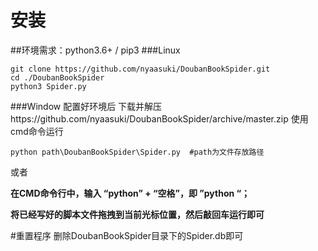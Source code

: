 # 安装
##环境需求：python3.6+ / pip3
###Linux
```shell
git clone https://github.com/nyaasuki/DoubanBookSpider.git
cd ./DoubanBookSpider
python3 Spider.py
```
###Window 
配置好环境后
下载并解压https://github.com/nyaasuki/DoubanBookSpider/archive/master.zip
使用cmd命令运行
```DOS
python path\DoubanBookSpider\Spider.py  #path为文件存放路径
```

或者

__在CMD命令行中，输入 “python” + “空格”，即 ”python “；__

__将已经写好的脚本文件拖拽到当前光标位置，然后敲回车运行即可__


#重置程序
删除DoubanBookSpider目录下的Spider.db即可